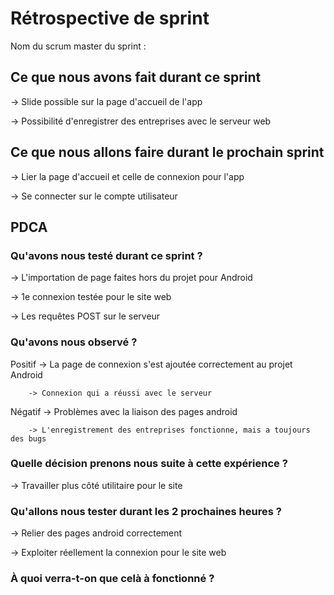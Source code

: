 # Rétrospective de sprint

Nom du scrum master du sprint : 

## Ce que nous avons fait durant ce sprint

-> Slide possible sur la page d'accueil de l'app

-> Possibilité d'enregistrer des entreprises avec le serveur web

## Ce que nous allons faire durant le prochain sprint

-> Lier la page d'accueil et celle de connexion pour l'app

-> Se connecter sur le compte utilisateur 

## PDCA 
### Qu'avons nous testé durant ce sprint ? 

-> L'importation de page faites hors du projet pour Android

-> 1e connexion testée pour le site web

-> Les requêtes POST sur le serveur

### Qu'avons nous observé ? 

Positif 
		-> La page de connexion s'est ajoutée correctement au projet Android

		-> Connexion qui a réussi avec le serveur

Négatif 
		-> Problèmes avec la liaison des pages android

		-> L'enregistrement des entreprises fonctionne, mais a toujours des bugs

### Quelle décision prenons nous suite à cette expérience ? 

-> Travailler plus côté utilitaire pour le site

### Qu'allons nous tester durant les 2 prochaines heures ? 

-> Relier des pages android correctement

-> Exploiter réellement la connexion pour le site web


### À quoi verra-t-on que celà à fonctionné ?



